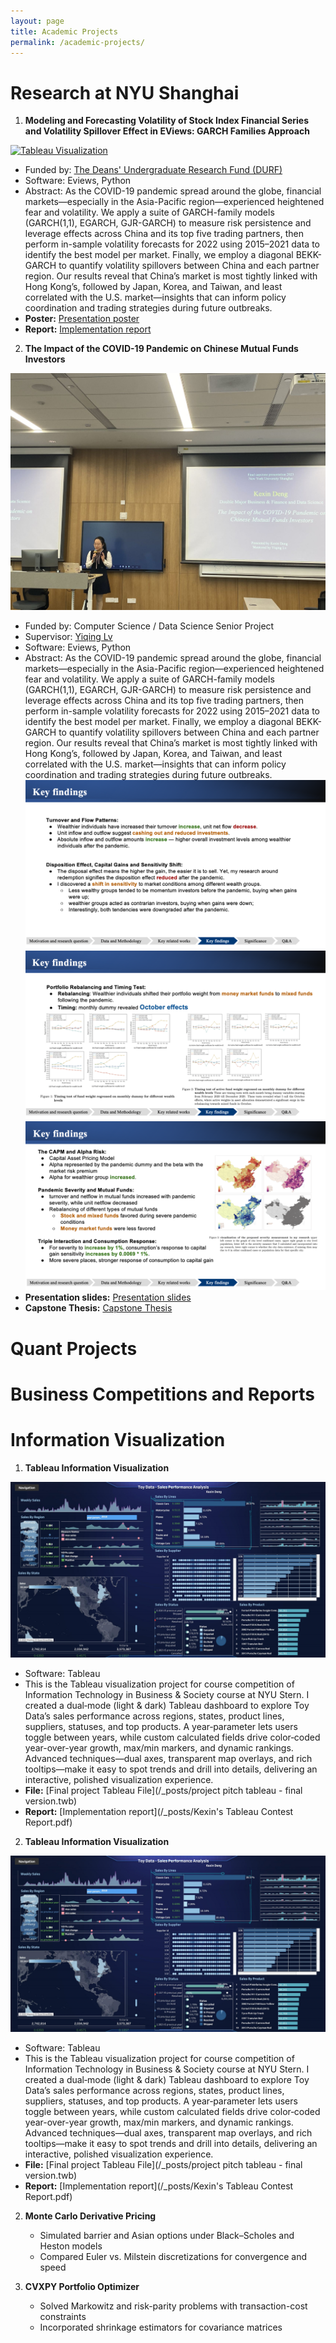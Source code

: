 ```yaml
---
layout: page
title: Academic Projects
permalink: /academic-projects/
---
```


<h1 id="project_overview">Research at NYU Shanghai</h1>

1. **Modeling and Forecasting Volatility of Stock Index Financial Series and Volatility Spillover Effect in EViews: GARCH Families Approach**

[![Tableau Visualization](/img/volatility.jpg)](/img/volatility.jpg)

   - Funded by: [The Deans' Undergraduate Research Fund (DURF)](https://shanghai.nyu.edu/content/deans-undergraduate-research-fund-durf)
   - Software: Eviews, Python
   - Abstract: As the COVID-19 pandemic spread around the globe, financial markets—especially in the Asia-Pacific region—experienced heightened fear and volatility. We apply a suite of GARCH-family models (GARCH(1,1), EGARCH, GJR-GARCH) to measure risk persistence and leverage effects across China and its top five trading partners, then perform in-sample volatility forecasts for 2022 using 2015–2021 data to identify the best model per market. Finally, we employ a diagonal BEKK-GARCH to quantify volatility spillovers between China and each partner region. Our results reveal that China’s market is most tightly linked with Hong Kong’s, followed by Japan, Korea, and Taiwan, and least correlated with the U.S. market—insights that can inform policy coordination and trading strategies during future outbreaks.
- **Poster:** [Presentation poster](/img/volatility.jpg)  
- **Report:** [Implementation report](/_posts/volatility_report.pdf)

2. **The Impact of the COVID-19 Pandemic on Chinese Mutual Funds Investors**

[![Capstine](/img/CapstonePre.jpg)](/img/CapstonePre.jpg)

   - Funded by: Computer Science / Data Science Senior Project
   - Supervisor: [Yiqing Lv](https://sites.google.com/site/yiqinglulv/home)
   - Software: Eviews, Python
   - Abstract: As the COVID-19 pandemic spread around the globe, financial markets—especially in the Asia-Pacific region—experienced heightened fear and volatility. We apply a suite of GARCH-family models (GARCH(1,1), EGARCH, GJR-GARCH) to measure risk persistence and leverage effects across China and its top five trading partners, then perform in-sample volatility forecasts for 2022 using 2015–2021 data to identify the best model per market. Finally, we employ a diagonal BEKK-GARCH to quantify volatility spillovers between China and each partner region. Our results reveal that China’s market is most tightly linked with Hong Kong’s, followed by Japan, Korea, and Taiwan, and least correlated with the U.S. market—insights that can inform policy coordination and trading strategies during future outbreaks.
[![Capstine](/img/keyfindings1.png)](/img/keyfindings1.jpg)
[![Capstine](/img/keyfindings2.png)](/img/keyfindings2.jpg)
[![Capstine](/img/keyfindings3.png)](/img/keyfindings3.jpg)
- **Presentation slides:** [Presentation slides](/_posts/DS_Impact-of-COVID-19-on-Chinese-Mutual-Funds-Investors.pptx)
- **Capstone Thesis:** [Capstone Thesis](/_posts/DS_Impact-of-COVID-19-on-Chinese-Mutual-Funds-Investors.pdf)

<h1 id="project_overview">Quant Projects</h1>

<h1 id="project_overview">Business Competitions and Reports</h1>

<h1 id="project_overview">Information Visualization</h1>

1. **Tableau Information Visualization**

[![Tableau Visualization](/img/tableau.png)](/img/tableau.png)

   - Software: Tableau
   - This is the Tableau visualization project for course competition of Information Technology in Business & Society course at NYU Stern. I created a dual‐mode (light & dark) Tableau dashboard to explore Toy Data’s sales performance across regions, states, product lines, suppliers, statuses, and top products. A year‐parameter lets users toggle between years, while custom calculated fields drive color‐coded year-over-year growth, max/min markers, and dynamic rankings. Advanced techniques—dual axes, transparent map overlays, and rich tooltips—make it easy to spot trends and drill into details, delivering an interactive, polished visualization experience.
- **File:** [Final project Tableau File](/_posts/project pitch tableau - final version.twb)  
- **Report:** [Implementation report](/_posts/Kexin's Tableau Contest Report.pdf)

2. **Tableau Information Visualization**

[![Tableau Visualization](/img/tableau.png)](/img/tableau.png)

   - Software: Tableau
   - This is the Tableau visualization project for course competition of Information Technology in Business & Society course at NYU Stern. I created a dual‐mode (light & dark) Tableau dashboard to explore Toy Data’s sales performance across regions, states, product lines, suppliers, statuses, and top products. A year‐parameter lets users toggle between years, while custom calculated fields drive color‐coded year-over-year growth, max/min markers, and dynamic rankings. Advanced techniques—dual axes, transparent map overlays, and rich tooltips—make it easy to spot trends and drill into details, delivering an interactive, polished visualization experience.
- **File:** [Final project Tableau File](/_posts/project pitch tableau - final version.twb)  
- **Report:** [Implementation report](/_posts/Kexin's Tableau Contest Report.pdf)

2. **Monte Carlo Derivative Pricing**  
   - Simulated barrier and Asian options under Black–Scholes and Heston models  
   - Compared Euler vs. Milstein discretizations for convergence and speed

3. **CVXPY Portfolio Optimizer**  
   - Solved Markowitz and risk-parity problems with transaction-cost constraints  
   - Incorporated shrinkage estimators for covariance matrices
